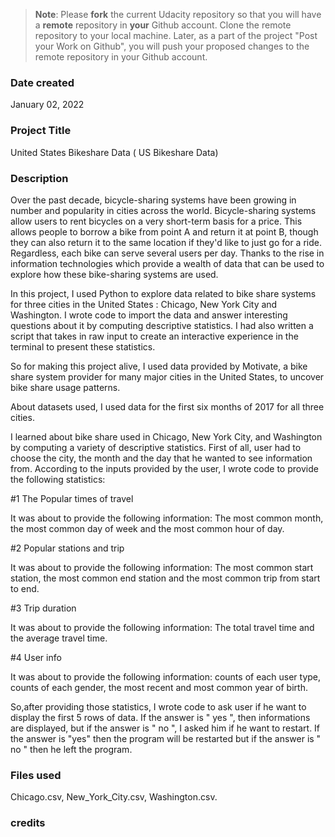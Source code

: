 >**Note**: Please **fork** the current Udacity repository so that you will have a **remote** repository in **your** Github account. Clone the remote repository to your local machine. Later, as a part of the project "Post your Work on Github", you will push your proposed changes to the remote repository in your Github account.

### Date created
January 02, 2022

### Project Title 
United States Bikeshare Data ( US Bikeshare Data)

### Description

Over the past decade, bicycle-sharing systems have been growing in number and popularity in cities across the world. Bicycle-sharing systems allow users to rent bicycles on a very short-term basis for a price. This allows people to borrow a bike from point A and return it at point B, though they can also return it to the same location if they'd like to just go for a ride. Regardless, each bike can serve several users per day. Thanks to the rise in information technologies which provide a wealth of data that can be used to explore how these bike-sharing systems are used.


In this project, I used Python to explore data related to bike share systems for three cities in the United States : Chicago, New York City and Washington. I wrote code to import the data and answer interesting questions about it by computing descriptive statistics. I had also written a script that takes in raw input to create an interactive experience in the terminal to present these statistics.

So for making this project alive, I used data provided by Motivate, a bike share system provider for many major cities in the United States, to uncover bike share usage patterns. 

About datasets used, I used data for the first six months of 2017 for all three cities.

I learned about bike share used in Chicago, New York City, and Washington by computing a variety of descriptive statistics.
First of all, user had to choose the city, the month and the day that he wanted to see information from. According to the inputs provided by the user, I wrote code to provide the following statistics:


#1 The Popular times of travel

It was about to provide the following information: The most common month, the  most common day of week and the most common hour of day.

#2 Popular stations and trip

It was about to provide the following information: The most common start station, the most common end station and the most common trip from start to end.

#3 Trip duration

It was about to provide the following information: The total travel time and the average travel time.


#4 User info

It was about to provide the following information: counts of each user type, counts of each gender, the most recent and most common year of birth.


So,after providing those statistics, I wrote code to ask user if he want to display the first 5 rows of data. If the answer is " yes ", then informations are displayed, but if the answer is " no ", I asked him if he want to restart. If the answer is "yes" then the program will be restarted but if the answer is " no " then he left the program.



### Files used
Chicago.csv, 
New_York_City.csv,
Washington.csv.

### credits




